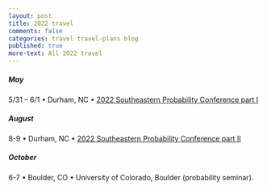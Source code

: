 ```yaml
---
layout: post
title: 2022 travel
comments: false
categories: travel travel-plans blog
published: true
more-text: All 2022 travel
---
```


<!-- ##### January -->



<!--more-->

<!-- ##### February -->

<!-- ##### March -->

<!-- ##### April

4/18 – 6/3 (a week in this range)
&bull; 
Florence, Italy
&bull;
Program ["Randomness, Integrability and Universality"](https://www.ggi.infn.it/showevent.pl?id=366) at Galileo Galilei Institute -->


##### May

5/31 – 6/1
&bull; 
Durham, NC
&bull;
[2022 Southeastern Probability Conference part I](https://services.math.duke.edu/~rtd/SEPC2022/SEPC2022.html)


<!-- ##### June -->

<!-- ##### July -->

##### August

8-9
&bull; 
Durham, NC
&bull;
[2022 Southeastern Probability Conference part II](https://services.math.duke.edu/~rtd/SEPC2022/SEPC2022Aug.html)

<!-- ##### September -->

##### October 

6-7
&bull; 
Boulder, CO
&bull;
University of Colorado, Boulder (probability seminar).

<!-- ##### November -->

<!-- ##### December -->
